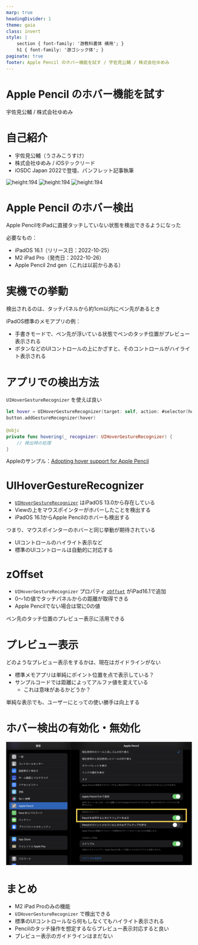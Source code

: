 ```yaml
---
marp: true
headingDivider: 1
theme: gaia
class: invert
style: |
    section { font-family: '游教科書体 横用'; }
    h1 { font-family: '游ゴシック体'; }
paginate: true
footer: Apple Pencil のホバー機能を試す / 宇佐見公輔 / 株式会社ゆめみ
---
```


# Apple Pencil のホバー機能を試す

宇佐見公輔 / 株式会社ゆめみ

<!--
_class: lead invert
_paginate: false
_footer: ""
-->

# 自己紹介

* 宇佐見公輔（うさみこうすけ）
* 株式会社ゆめみ / iOSテックリード
* iOSDC Japan 2022で登壇、パンフレット記事執筆

![height:194](https://fortee.jp/iosdc-japan-2022/proposal/og-image/4f56de04-0d5c-49ba-b2f8-12b25e36ad32.png) ![height:194](https://fortee.jp/iosdc-japan-2022/proposal/og-image/c7306ef2-0e84-442d-a043-1a558403ad7d.png) ![height:194](https://fortee.jp/iosdc-japan-2022/proposal/og-image/dfd8c56c-468a-4115-804c-d1ca103eed62.png)

# Apple Pencil のホバー検出

Apple PencilをiPadに直接タッチしていない状態を検出できるようになった

必要なもの：
* iPadOS 16.1（リリース日：2022-10-25）
* M2 iPad Pro（発売日：2022-10-26）
* Apple Pencil 2nd gen（これは以前からある）

# 実機での挙動

検出されるのは、タッチパネルから約1cm以内にペン先があるとき

iPadOS標準のメモアプリの例：
* 手書きモードで、ペン先が浮いている状態でペンのタッチ位置がプレビュー表示される
* ボタンなどのUIコントロールの上にかざすと、そのコントロールがハイライト表示される

# アプリでの検出方法

`UIHoverGestureRecognizer` を使えば良い

```swift
let hover = UIHoverGestureRecognizer(target: self, action: #selector(hovering(_:)))
button.addGestureRecognizer(hover)

@objc
private func hovering(_ recognizer: UIHoverGestureRecognizer) {
    // 検出時の処理
}
```

Appleのサンプル：[Adopting hover support for Apple Pencil](https://developer.apple.com/documentation/uikit/touches_presses_and_gestures/adopting_hover_support_for_apple_pencil)

# UIHoverGestureRecognizer

* [`UIHoverGestureRecognizer`](https://developer.apple.com/documentation/uikit/uihovergesturerecognizer) はiPadOS 13.0から存在している
* Viewの上をマウスポインターがホバーしたことを検出する
* iPadOS 16.1からApple Pencilのホバーも検出する

つまり、マウスポインターのホバーと同じ挙動が期待されている
* UIコントロールのハイライト表示など
* 標準のUIコントロールは自動的に対応する

# zOffset

* `UIHoverGestureRecognizer` プロパティ [`zOffset`](https://developer.apple.com/documentation/uikit/uihovergesturerecognizer/4098402-zoffset) がiPad16.1で追加
* 0〜1の値でタッチパネルからの距離が取得できる
* Apple Pencilでない場合は常に0の値

ペン先のタッチ位置のプレビュー表示に活用できる

# プレビュー表示

どのようなプレビュー表示をするかは、現在はガイドラインがない
* 標準メモアプリは単純にポイント位置を点で表示している？
* サンプルコードでは距離によってアルファ値を変えている
    * これは意味があるかどうか？

単純な表示でも、ユーザーにとっての使い勝手は向上する

# ホバー検出の有効化・無効化

![height:450](preferences.jpeg)

# まとめ

* M2 iPad Proのみの機能
* `UIHoverGestureRecognizer` で検出できる
* 標準のUIコントロールなら何もしなくてもハイライト表示される
* Pencilのタッチ操作を想定するならプレビュー表示対応すると良い
* プレビュー表示のガイドラインはまだない

